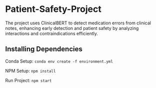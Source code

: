 # Patient-Safety-Project
The project uses ClinicalBERT to detect medication errors from clinical notes, enhancing early detection and patient safety by analyzing interactions and contraindications efficiently.


## Installing Dependencies

Conda Setup:
`conda env create -f environment.yml`

NPM Setup:
`npm install`


Run Project:
`npm start`
